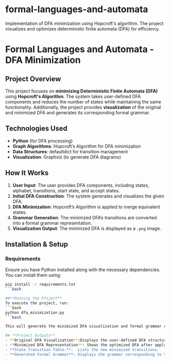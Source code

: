 # formal-languages-and-automata
Implementation of DFA minimization using Hopcroft's algorithm. The project visualizes and optimizes deterministic finite automata (DFA) for efficiency.
# **Formal Languages and Automata - DFA Minimization**

## **Project Overview**
This project focuses on **minimizing Deterministic Finite Automata (DFA)** using **Hopcroft's Algorithm**. The system takes user-defined DFA components and reduces the number of states while maintaining the same functionality. Additionally, the project provides **visualization** of the original and minimized DFA and generates its corresponding formal grammar.

## **Technologies Used**
- **Python** (for DFA processing)
- **Graph Algorithms**: Hopcroft’s Algorithm for DFA minimization
- **Data Structures**: defaultdict for transition management
- **Visualization**: Graphviz (to generate DFA diagrams)

## **How It Works**
1. **User Input**: The user provides DFA components, including states, alphabet, transitions, start state, and accept states.
2. **Initial DFA Construction**: The system generates and visualizes the given DFA.
3. **DFA Minimization**: Hopcroft’s Algorithm is applied to merge equivalent states.
4. **Grammar Generation**: The minimized DFA’s transitions are converted into a formal grammar representation.
5. **Visualization Output**: The minimized DFA is displayed as a `.png` image.

## **Installation & Setup**
### **Requirements**
Ensure you have Python installed along with the necessary dependencies. You can install them using:
```bash
pip install -r requirements.txt
```bash

##**Running the Project**
To execute the project, run:
```bash
python dfa_minimization.py
```bash

This will generate the minimized DFA visualization and formal grammar representation.

## **Project Outputs**
- **Original DFA Visualization**:Displays the user-defined DFA structure.
- **Minimized DFA Representation**: Shows the optimized DFA after applying Hopcroft's Algorithm.
- **State Transition Table:**:  Lists the new minimized transitions.
- **Generated Formal Grammar**: Displays the grammar corresponding to the minimized DFA.
